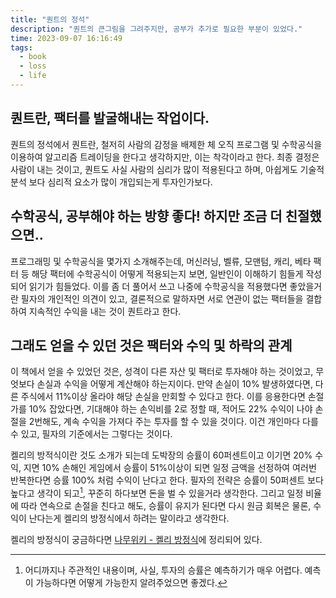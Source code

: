 ```yaml
---
title: "퀀트의 정석"
description: "퀀트의 큰그림을 그려주지만, 공부가 추가로 필요한 부분이 있었다."
time: 2023-09-07 16:16:49
tags:
  - book
  - loss
  - life
---
```


## 퀀트란, 팩터를 발굴해내는 작업이다.

퀀트의 정석에서 퀀트란, 철저히 사람의 감정을 배제한 체 오직 프로그램 및 수학공식을 이용하여 알고리즘 트레이딩을 한다고 생각하지만, 이는 착각이라고 한다. 최종 결정은 사람이 내는 것이고, 퀀트도 사실 사람의 심리가 많이 적용된다고 하며, 아쉽게도 기술적 분석 보다 심리적 요소가 많이 개입되는게 투자인가보다. 

## 수학공식, 공부해야 하는 방향 좋다! 하지만 조금 더 친절했으면..

프로그래밍 및 수학공식을 몇가지 소개해주는데, 머신러닝, 벨류, 모맨텀, 캐리, 베타 팩터 등 해당 팩터에 수학공식이 어떻게 적용되는지 보면, 일반인이 이해하기 힘들게 작성되어 읽기가 힘들었다. 이를 좀 더 풀어서 쓰고 나중에 수학공식을 적용했다면 좋았을거란 필자의 개인적인 의견이 있고, 결론적으로 말하자면 서로 연관이 없는 팩터들을 결합하여 지속적인 수익을 내는 것이 퀀트라고 한다.

## 그래도 얻을 수 있던 것은 팩터와 수익 및 하락의 관계

이 책에서 얻을 수 있었던 것은, 성격이 다른 자산 및 팩터로 투자해야 하는 것이었고, 무엇보다 손실과 수익을 어떻게 계산해야 하는지이다. 만약 손실이 10% 발생하였다면, 다른 주식에서 11%이상 올라야 해당 손실을 만회할 수 있다고 한다. 이를 응용한다면 손절가를 10% 잡았다면, 기대해야 하는 손익비를 2로 정할 때, 적어도 22% 수익이 나야 손절을 2번해도, 계속 수익을 가져다 주는 투자를 할 수 있을 것이다. 이건 개인마다 다를 수 있고, 필자의 기준에서는 그렇다는 것이다.

켈리의 방적식이란 것도 소개가 되는데 도박장의 승률이 60퍼센트이고 이기면 20% 수익, 지면 10% 손해인 게임에서 승률이 51%이상이 되면 일정 금액을 선정하여 여러번 반복한다면 승률 100% 처럼 수익이 난다고 한다. 필자의 전략은 승률이 50퍼센트 보다 높다고 생각이 되고[^1], 꾸준히 하다보면 돈을 벌 수 있을거라 생각한다. 그리고 일정 비율에 따라 연속으로 손절을 친다고 해도, 승률이 유지가 된다면 다시 원금 회복은 물론, 수익이 난다는게 켈리의 방정식에서 하려는 말이라고 생각한다.

켈리의 방정식이 궁금하다면 [나무위키 - 켈리 방정식](https://namu.wiki/w/%EC%BC%88%EB%A6%AC%20%EB%B0%A9%EC%A0%95%EC%8B%9D)에 정리되어 있다.

[^1]: 어디까지나 주관적인 내용이며, 사실, 투자의 승률은 예측하기가 매우 어렵다. 예측이 가능하다면 어떻게 가능한지 알려주었으면 좋겠다.